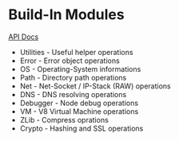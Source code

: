 # Build-In Modules

[API Docs](https://nodejs.org/dist/latest-v6.x/docs/api)

* Utilities - Useful helper operations
* Error - Error object operations
* OS - Operating-System informations
* Path - Directory path operations
* Net - Net-Socket / IP-Stack (RAW) operations
* DNS - DNS resolving operations
* Debugger - Node debug operations
* VM - V8 Virtual Machine operations
* ZLib - Compress oprations
* Crypto - Hashing and SSL operations
